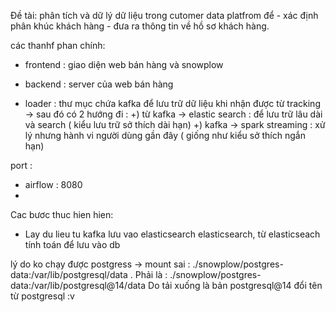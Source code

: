 
Đề tài: phân tích và dữ lý dữ liệu trong cutomer data platfrom để 
    - xác định phân khúc khách hàng
    - đưa ra thông tin về hồ sơ khách hàng.

các thanhf phan chính:
- frontend : giao diện web bán hàng và snowplow
- backend : server của web bán hàng

- loader : thư mục chứa kafka để lưu trữ dữ liệu khi nhận được từ tracking
        -> sau đó có 2 hướng đi :
            +) từ kafka -> elastic search : để lưu trữ lâu dài và search ( kiểu lưu trữ sở thích dài hạn)
            +) kafka -> spark streaming : xử lý nhưng hành vi người dùng gần đây ( giống như kiểu sở thích ngắn hạn)

port :
- airflow : 8080
- 


Cac bươc thuc hien hien:
- Lay du lieu tu kafka lưu vao elasticsearch elasticsearch, từ elasticseach tính toán để lưu vào db

lý do ko chạy được postgress -> mount sai : ./snowplow/postgres-data:/var/lib/postgresql/data .
 Phải là : ./snowplow/postgres-data:/var/lib/postgresql@14/data
 Do tải xuống là bản postgresql@14 đổi tên từ postgresql :v
